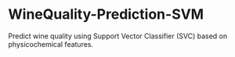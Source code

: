 # WineQuality-Prediction-SVM
Predict wine quality using Support Vector Classifier (SVC) based on physicochemical features.
